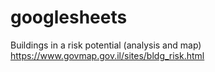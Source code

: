 # googlesheets
Buildings in a risk potential (analysis and map)
https://www.govmap.gov.il/sites/bldg_risk.html
